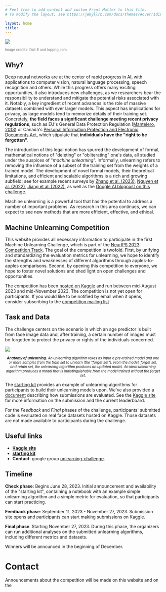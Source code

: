 ```yaml
---
# Feel free to add content and custom Front Matter to this file.
# To modify the layout, see https://jekyllrb.com/docs/themes/#overriding-theme-defaults

layout: home
title:
---
```


<div style="width: 256px">
<img src="Unlearning-logo.png"> <br>
<p style="color: grey; font-size: 80%">Image credits: Dall-E and toppng.com</p>
</div>

## Why?

Deep neural networks are at the center of rapid progress in AI, with applications to computer vision, natural language processing, speech recognition and others. While this progress offers many exciting opportunities, it also introduces new challenges, as we researchers bear the responsibility to understand and mitigate the potential risks associated with it. Notably, a key ingredient of recent advances is the role of massive datasets combined with ever larger models. This aspect has implications for privacy, as large models tend to memorize details of their training set. Concretely, **the field faces a significant challenge meeting recent privacy regulations**, such as EU's General Data Protection Regulation ([Mantelero, 2013](https://doi.org/10.1016/j.clsr.2013.03.010)) or Canada's [Personal Information Protection and Electronic Documents Act](https://www.priv.gc.ca/en/privacy-topics/privacy-laws-in-canada/the-personal-information-protection-and-electronic-documents-act-pipeda/), which stipulate that **individuals have the "right to be forgotten"**.

The introduction of this legal notion has spurred the development of formal, mathematical notions of "deleting" or "obliterating" one's data, all studied under the auspices of "*machine unlearning*". Informally, unlearning refers to removing the influence of a subset of the training set from the weights of a trained model. The development of novel formal models, their theoretical limitations, and efficient and scalable algorithms is a rich and growing subfield; see for example recent surveys by [Zhang et al. (2023)](https://doi.org/10.1007/s42979-023-01767-4), [Nguyen et al. (2022)](https://arxiv.org/abs/2209.02299), [Jiang et al. (2022)](https://doi.org/10.1117/12.2660330), as well as the [Google AI blogpost on this challenge](https://ai.googleblog.com/2023/06/announcing-first-machine-unlearning.html).

Machine unlearning is a powerful tool that has the potential to address a number of important problems. As research in this area continues, we can expect to see new methods that are more efficient, effective, and ethical.


## Machine Unlearning Competition

This website provides all necessary information to participate in the first Machine Unlearning Challenge, which is part of the [NeurIPS 2023 Competition Track](https://neurips.cc/Conferences/2023/CompetitionTrack). The goal of the competition is twofold. First, by unifying and standardizing the evaluation metrics for unlearning, we hope to identify the strengths and weaknesses of different algorithms through apples-to-apples comparisons. Second, by opening this competition to everyone, we hope to foster novel solutions and shed light on open challenges and opportunities.

The competition has been [hosted on Kaggle](https://www.kaggle.com/competitions/neurips-2023-machine-unlearning/) and run between mid-August 2023 and mid-November 2023. The competition is not yet open for participants. If you would like to be notified by email when it opens, consider subscribing to the [competition mailing list](https://groups.google.com/g/unlearning-challenge)


## Task and Data

The challenge centers on the scenario in which an age predictor is built from face image data and, after training, a certain number of images must be forgotten to protect the privacy or rights of the individuals concerned.

<a href="https://blogger.googleusercontent.com/img/b/R29vZ2xl/AVvXsEiRnut8P03hlk5tKJPEEsqUl1DSlqN2ScdJeiaRfC3mWbQ_PBBwf7wBU9xgxuzr1GoqgkB6MwCa6Zrdo6LQxSOIPXIUrl1Yug73k2Q2zFI61VDAi9K21JOPox0Hc1CIh6ShKxW9Tgy45TYV3p3r5IiI7yxzzzOpzvbJ-5o3QVtjZn6vhDZLntnCcUSi1mb_/s720/image1.png" imageanchor="1" style="margin-left: auto; margin-right: auto;"><img border="0" data-original-height="405" data-original-width="720" src="https://blogger.googleusercontent.com/img/b/R29vZ2xl/AVvXsEiRnut8P03hlk5tKJPEEsqUl1DSlqN2ScdJeiaRfC3mWbQ_PBBwf7wBU9xgxuzr1GoqgkB6MwCa6Zrdo6LQxSOIPXIUrl1Yug73k2Q2zFI61VDAi9K21JOPox0Hc1CIh6ShKxW9Tgy45TYV3p3r5IiI7yxzzzOpzvbJ-5o3QVtjZn6vhDZLntnCcUSi1mb_/s16000/image1.png"></a>
<p style="text-align: center; font-size: 80%; font-color: gray; font-style: italic"><b>Anatomy of unlearning.</b> An unlearning algorithm takes as input a pre-trained model and one or more samples from the train set to unlearn (the "forget set"). From the model, forget set, and retain set, the unlearning algorithm produces an updated model. An ideal unlearning algorithm produces a model that is indistinguishable from the model trained without the forget set.</p>

The [starting kit](https://github.com/unlearning-challenge/starting-kit) provides an example of unlearning algorithms for participants to build their unlearning models upon. We've also provided a [document](https://unlearning-challenge.github.io/assets/data/Machine_Unlearning_Metric.pdf) describing how submissions are evaluated. See the [Kaggle site](https://www.kaggle.com/competitions/neurips-2023-machine-unlearning/) for more information on the submission and the current leaderboard.

For the *Feedback* and *Final* phases of the challenge, participants' submitted code is evaluated on real face datasets hosted on Kaggle. Those datasets are not made available to participants during the challenge.

## Useful links

 * **[Kaggle site](https://www.kaggle.com/competitions/neurips-2023-machine-unlearning/)**
 * **[starting kit](https://github.com/unlearning-challenge/starting-kit)**
 * **Contact**: google group [unlearning-challenge](https://groups.google.com/g/unlearning-challenge). 

## Timeline

**Check phase**: Begins June 28, 2023. Initial announcement and availability of the "starting kit", containing a notebook with an example simple unlearning algorithm and a simple metric for evaluation, so that participants can start practicing.

**Feedback phase**: September 11, 2023 - November 27, 2023. Submission site opens and participants can start making submissions on Kaggle.

**Final phase**: Starting November 27, 2023. During this phase, the organizers can run additional analyses on the submitted unlearning algorithms, including different metrics and datasets.

Winners will be announced in the beginning of December.


# Contact

Announcements about the competition will be made on this website and on the 

